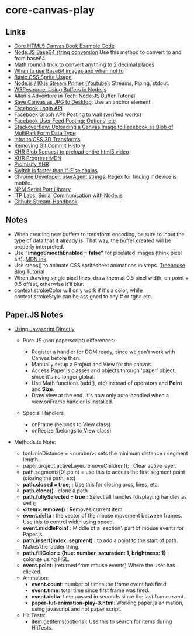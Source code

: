 # core-canvas-play

## Links
- [Core HTML5 Canvas Book Example Code](https://github.com/corehtml5canvas/code/blob/master/ch04/example-4.1/example.js)
- [Node.JS Base64 string conversion](http://stackoverflow.com/questions/23097928/node-js-btoa-is-not-defined-error) Use this method to convert to and from base64.
- [Math.round() trick to convert anything to 2 decimal places](http://stackoverflow.com/questions/11832914/round-to-at-most-2-decimal-places-in-javascript)
- [When to use Base64 images and when not to](http://davidbcalhoun.com/2011/when-to-base64-encode-images-and-when-not-to/)
- [Basic CSS Sprite Usage](https://www.nczonline.net/blog/2010/07/06/data-uris-make-css-sprites-obsolete/)
- [Node.js / IO.js Stream Primer (Youtube)](https://www.youtube.com/watch?v=yOSNQZm3Trw): Streams, Piping, stdout.
- [W3Resource: Using Buffers in Node.js](http://www.w3resource.com/node.js/nodejs-buffer.php)
- [Allen's Adventure in Tech: Node.JS Buffer Tutorial](https://allenkim67.github.io/2016/05/17/nodejs-buffer-tutorial.html)
- [Save Canvas as JPG to Desktop](http://stackoverflow.com/questions/17397319/save-canvas-as-jpg-to-desktop): Use an anchor element.
- [Facebook Login API](https://developers.facebook.com/docs/facebook-login/web)
- [Facebook Graph API: Posting to wall (verified works)](https://developers.facebook.com/docs/javascript/reference/FB.api)
- [Facebook User Feed Posting: Options, etc](https://developers.facebook.com/docs/graph-api/reference/v2.8/user/feed)
- [Stackoverflow: Uploading a Canvas Image to Facebook as Blob of MultiPart Form Data Type](http://stackoverflow.com/questions/35845623/uploading-a-canvas-image-to-facebook-as-blob-of-multipart-form-data-type)
- [Intro to CSS 3D Transforms](https://desandro.github.io/3dtransforms/)
- [Removing Git Commit History](http://stackoverflow.com/questions/13716658/how-to-delete-all-commit-history-in-github)
- [XHR Blob Request to preload entire html5 video](http://dinbror.dk/blog/how-to-preload-entire-html5-video-before-play-solved/)
- [XHR Progress MDN](https://developer.mozilla.org/en-US/docs/Web/API/XMLHttpRequest/Using_XMLHttpRequest)
- [Promisify XHR](http://stackoverflow.com/questions/30008114/how-do-i-promisify-native-xhr)
- [Switch is faster than If-Else chains](http://stackoverflow.com/questions/767821/is-else-if-faster-than-switch-case)
- [Chrome Developer: userAgent strings](https://developer.chrome.com/multidevice/user-agent): Regex for finding if device is mobile.
- [NPM Serial Port Library](https://www.npmjs.com/package/serialport)
- [ITP Labs: Serial Communication with Node.js](https://itp.nyu.edu/physcomp/labs/labs-serial-communication/lab-serial-communication-with-node-js/)
- [Github: Stream-Handbook](https://github.com/substack/stream-handbook)


## Notes
- When creating new buffers to transform encoding, be sure to input the type of data that it already is. That way, the buffer created will be properly interpreted.
- Use **"imageSmoothEnabled = false"** for pixelated images (think pixel art). [MDN ink](https://developer.mozilla.org/en-US/docs/Web/API/CanvasRenderingContext2D/imageSmoothingEnabled)
- Use steps() to animate CSS spritesheet animations in steps. [Treehouse Blog Tutorial](http://blog.teamtreehouse.com/css-sprite-sheet-animations-steps)
- When drawing single pixel lines, draw them at 0.5 pixel width, on point + 0.5 offset, otherwise it'll blur.
- context.strokeColor will only work if it's a color, while context.strokeStyle can be assigned to any # or rgba etc.

## Paper.JS Notes
- [Using Javascript Directly](http://paperjs.org/tutorials/getting-started/using-javascript-directly/)
    - Pure JS (non paperscript) differences:
        - Register a handler for DOM ready, since we can't work with Canvas before then.
        - Manually setup a Project and View for the canvas.
        - Access Paper.js classes and objects through 'paper' object, since it's no longer global.
        - Use Math functions (add(), etc) instead of operators and __Point__ and __Size__.
        - Draw view at the end. It's now only auto-handled when a view.onFrame handler is installed.
        
    - Special Handlers
        - onFrame (belongs to View class)
        - onResize (belongs to View class)
        
- Methods to Note:
    - tool.minDistance = \<number\>: sets the minimum distance / segment length.
    - paper.project.activeLayer.removeChildren();   : Clear active layer.
    - path.segments[0].point = use this to access the first segment point (closing the path, etc)
    - __path.closed = true;__  : Use this for closing arcs, lines, etc.
    - __path.clone()__ : clone a path
    - __path.fullySelected = true__ : Select all handles (displaying handles as well);
    - __\<item\>.remove()__ : Removes current item.
    - __event.delta__ : the vector of the mouse movement between frames. Use this to control width using speed.
    - __event.middlePoint__ : Middle of a 'section'. part of mouse events for Paper.js.
    - __path.insert(index, segment)__ : to add a point to the start of path. Makes the ladder thing.
    - __path.fillColor = {hue: number, saturation: 1, brightness: 1}__ : colorize using HSL.
    - __event.point__: (returned from mouse events) Where the user has clicked.
    - Animation:
        - __event.count__: number of times the frame event has fired.
        - __event.time__: total time since first frame was fired.
        - __event.delta__: time passed in seconds since the last frame event.
        - __paper-tut-animation-play-3.html__: Working paper.js animation, using javascript and not paper script.
    - Hit Tests:
        - [item.getItems(options)](http://paperjs.org/reference/project/#getitems-options): Use this to search for items during HitTests.
        
   

        
